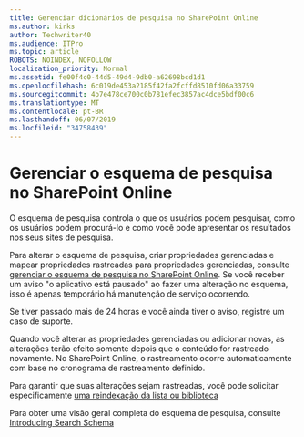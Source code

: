 ```yaml
---
title: Gerenciar dicionários de pesquisa no SharePoint Online
ms.author: kirks
author: Techwriter40
ms.audience: ITPro
ms.topic: article
ROBOTS: NOINDEX, NOFOLLOW
localization_priority: Normal
ms.assetid: fe00f4c0-44d5-49d4-9db0-a62698bcd1d1
ms.openlocfilehash: 6c019de453a2185f42fa2fcffd8510fd06a33759
ms.sourcegitcommit: 4b7e478ce700c0b781efec3857ac4dce5bdf00c6
ms.translationtype: MT
ms.contentlocale: pt-BR
ms.lasthandoff: 06/07/2019
ms.locfileid: "34758439"
---
```

# <a name="manage-search-schema-in-sharepoint-online"></a>Gerenciar o esquema de pesquisa no SharePoint Online

O esquema de pesquisa controla o que os usuários podem pesquisar, como os usuários podem procurá-lo e como você pode apresentar os resultados nos seus sites de pesquisa. 

Para alterar o esquema de pesquisa, criar propriedades gerenciadas e mapear propriedades rastreadas para propriedades gerenciadas, consulte [gerenciar o esquema de pesquisa no SharePoint Online](https://docs.microsoft.com/sharepoint/manage-search-schema). Se você receber um aviso "o aplicativo está pausado" ao fazer uma alteração no esquema, isso é apenas temporário há manutenção de serviço ocorrendo. 

Se tiver passado mais de 24 horas e você ainda tiver o aviso, registre um caso de suporte.

Quando você alterar as propriedades gerenciadas ou adicionar novas, as alterações terão efeito somente depois que o conteúdo for rastreado novamente. No SharePoint Online, o rastreamento ocorre automaticamente com base no cronograma de rastreamento definido.

Para garantir que suas alterações sejam rastreadas, você pode solicitar especificamente [uma reindexação da lista ou biblioteca](https://docs.microsoft.com/sharepoint/manage-search-schema#request-re-indexing-of-a-document-library-or-list) 

Para obter uma visão geral completa do esquema de pesquisa, consulte [Introducing Search Schema](https://blogs.technet.microsoft.com/tothesharepoint/2012/11/25/introducing-search-schema-for-sharepoint-2013/) 

